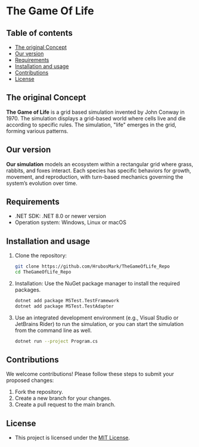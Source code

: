# The Game Of Life

## Table of contents

- [The original Concept](#the-original-concept)
- [Our version](#our-version)
- [Requirements](#requirements)
- [Installation and usage](#installation-and-usage)
- [Contributions](#contributions)
- [License](#license)


## The original Concept

**The Game of Life** is a grid based simulation invented by John Conway in 1970. The simulation displays a grid-based world where cells live and die according to specific rules. The simulation, "life" emerges in the grid, forming various patterns.

## Our version

**Our simulation** models an ecosystem within a rectangular grid where grass, rabbits, and foxes interact. Each species has specific behaviors for growth, movement, and reproduction, with turn-based mechanics governing the system’s evolution over time. 

## Requirements

- .NET SDK: .NET 8.0 or newer version
- Operation system: Windows, Linux or macOS

## Installation and usage

1. Clone the repository:

    ```bash
    git clone https://github.com/HrubosMark/TheGameOfLife_Repo
    cd TheGameOfLife_Repo
    ```

2. Installation: Use the NuGet package manager to install the required packages.

    ```bash
    dotnet add package MSTest.TestFramework
    dotnet add package MSTest.TestAdapter
    ```

4. Use an integrated development environment (e.g., Visual Studio or JetBrains Rider) to run the simulation, or you can start the simulation from the command line as well.
  
    ```bash
   dotnet run --project Program.cs
    ```
    
## Contributions
We welcome contributions! Please follow these steps to submit your proposed changes:

1. Fork the repository.
2. Create a new branch for your changes.
3. Create a pull request to the main branch.

## License

- This project is licensed under the [MIT License](LICENSE).
